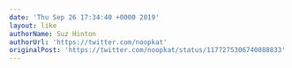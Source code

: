 ```yaml
---
date: 'Thu Sep 26 17:34:40 +0000 2019'
layout: like
authorName: Suz Hinton
authorUrl: 'https://twitter.com/noopkat'
originalPost: 'https://twitter.com/noopkat/status/1177275306740088833'
---
```

